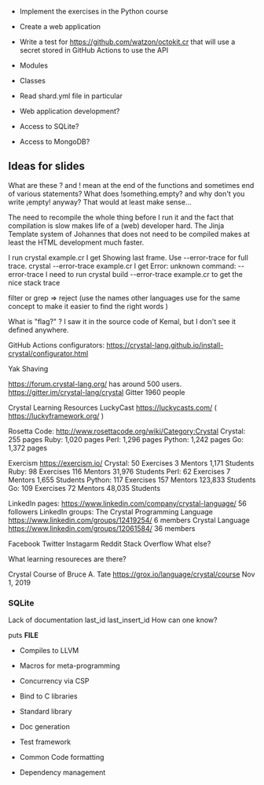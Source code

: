 
* Implement the exercises in the Python course
* Create a web application

* Write a test for https://github.com/watzon/octokit.cr that will use a secret stored in GitHub Actions to use the API

* Modules
* Classes

* Read shard.yml file in particular
* Web application development?
* Access to SQLite?
* Access to MongoDB?



## Ideas for slides


What are these ? and ! mean at the end of the functions and sometimes end of various statements?
What does   !something.empty? and why don't you write ¡empty! anyway? That would at least make sense...


The need to recompile the whole thing before I run it and the fact that compilation is slow makes life of a (web) developer hard.
The Jinja Template system of Johannes that does not need to be compiled makes at least the HTML development much faster.

I run
crystal example.cr
I get
Showing last frame. Use --error-trace for full trace.
crystal --error-trace example.cr
I get Error: unknown command: --error-trace
I need to run 
crystal build --error-trace example.cr
to get the nice stack trace

filter or grep => reject   (use the names other languages use for the same concept to make it easier to find the right words )

What is "flag?"  ? I saw it in the source code of Kemal, but I don't see it defined anywhere.

GitHub Actions configurators: https://crystal-lang.github.io/install-crystal/configurator.html


Yak Shaving

https://forum.crystal-lang.org/ has around 500 users.
https://gitter.im/crystal-lang/crystal Gitter 1960 people

Crystal Learning Resources
LuckyCast https://luckycasts.com/   ( https://luckyframework.org/ )

Rosetta Code: http://www.rosettacode.org/wiki/Category:Crystal
Crystal:  255 pages
Ruby:   1,020 pages
Perl:   1,296 pages
Python: 1,242 pages
Go:     1,372 pages

Exercism https://exercism.io/
  Crystal: 50 Exercises   3 Mentors   1,171 Students
  Ruby:    98 Exercises 116 Mentors  31,976 Students
  Perl:    62 Exercises   7 Mentors   1,655 Students
  Python: 117 Exercises 157 Mentors 123,833 Students
  Go:     109 Exercises  72 Mentors  48,035 Students

LinkedIn pages:
 https://www.linkedin.com/company/crystal-language/ 56 followers
LinkedIn groups:
 The Crystal Programming Language https://www.linkedin.com/groups/12419254/  6 members
 Crystal Language https://www.linkedin.com/groups/12061584/ 36 members

Facebook
Twitter
Instagarm
Reddit
Stack Overflow
What else?

What learning resoureces are there?

Crystal Course of Bruce A. Tate https://grox.io/language/crystal/course Nov 1, 2019


### SQLite

Lack of documentation
last_id  last_insert_id  How can one know?

puts __FILE__

* Compiles to LLVM

* Macros for meta-programming
* Concurrency via CSP
* Bind to C libraries
* Standard library

* Doc generation
* Test framework
* Common Code formatting
* Dependency management

